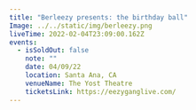 ```yaml
---
title: "Berleezy presents: the birthday ball"
Image: ../../static/img/berleezy.png
liveTime: 2022-02-04T23:09:00.162Z
events:
  - isSoldOut: false
    note: ""
    date: 04/09/22
    location: Santa Ana, CA
    venueName: The Yost Theatre
    ticketsLink: https://eezyganglive.com/
---
```

